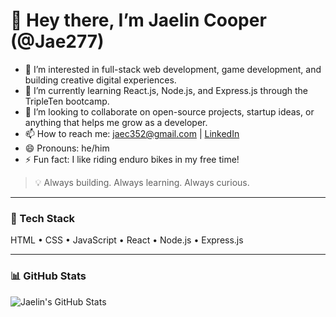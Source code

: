 # 👋 Hey there, I’m Jaelin Cooper (@Jae277)

- 👀 I’m interested in full-stack web development, game development, and building creative digital experiences.
- 🌱 I’m currently learning React.js, Node.js, and Express.js through the TripleTen bootcamp.
- 💞️ I’m looking to collaborate on open-source projects, startup ideas, or anything that helps me grow as a developer.
- 📫 How to reach me: jaec352@gmail.com | [LinkedIn](https://www.linkedin.com/in/jaelin-cooper-038113312/)
- 😄 Pronouns: he/him
- ⚡ Fun fact: I like riding enduro bikes in my free time!

> 💡 Always building. Always learning. Always curious.

---

### 🧠 Tech Stack
HTML • CSS • JavaScript • React • Node.js • Express.js

---

### 📊 GitHub Stats
![Jaelin's GitHub Stats](https://github-readme-stats.vercel.app/api?username=Jae277&show_icons=true&theme=transparent)

